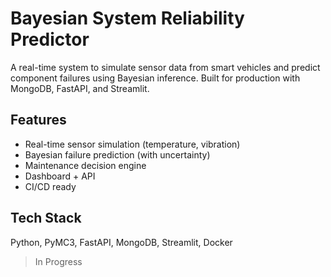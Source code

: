# Bayesian System Reliability Predictor

A real-time system to simulate sensor data from smart vehicles and predict component failures using Bayesian inference. Built for production with MongoDB, FastAPI, and Streamlit.

## Features
- Real-time sensor simulation (temperature, vibration)
- Bayesian failure prediction (with uncertainty)
- Maintenance decision engine
- Dashboard + API
- CI/CD ready

## Tech Stack
Python, PyMC3, FastAPI, MongoDB, Streamlit, Docker

> In Progress 
